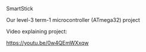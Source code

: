SmartStick

Our level-3 term-1 microcontroller (ATmega32) project

Video explaining project:

https://youtu.be/0w4QEmWXxqw